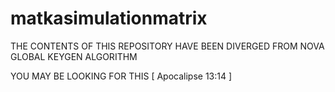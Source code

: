 # matkasimulationmatrix
THE CONTENTS OF THIS REPOSITORY HAVE BEEN DIVERGED FROM NOVA GLOBAL KEYGEN ALGORITHM

YOU MAY BE LOOKING FOR THIS
[ Apocalipse 13:14 ]
